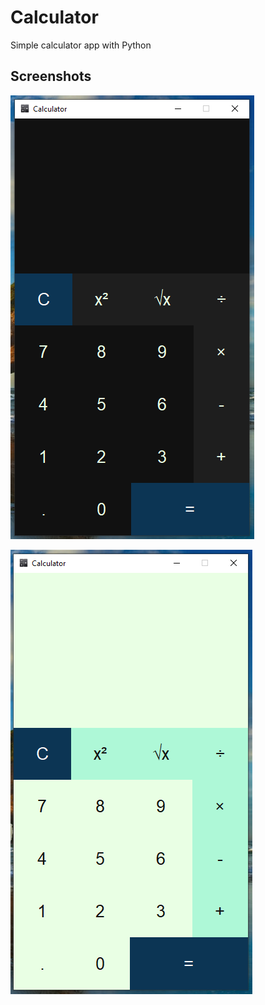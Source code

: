 # Calculator
Simple calculator app with Python

## Screenshots
![Screenshot 01](screenshots/screenshot_01.png)

![Screenshot 02](screenshots/screenshot_02.png)